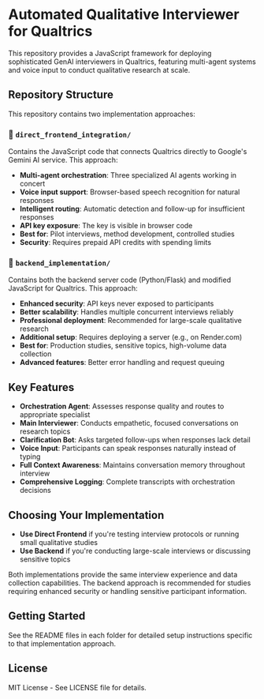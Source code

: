 # Automated Qualitative Interviewer for Qualtrics

This repository provides a JavaScript framework for deploying sophisticated GenAI interviewers in Qualtrics, featuring multi-agent systems and voice input to conduct qualitative research at scale.

## Repository Structure

This repository contains two implementation approaches:

### 📁 `direct_frontend_integration/`
Contains the JavaScript code that connects Qualtrics directly to Google's Gemini AI service. This approach:
- **Multi-agent orchestration**: Three specialized AI agents working in concert
- **Voice input support**: Browser-based speech recognition for natural responses
- **Intelligent routing**: Automatic detection and follow-up for insufficient responses
- **API key exposure**: The key is visible in browser code
- **Best for**: Pilot interviews, method development, controlled studies
- **Security**: Requires prepaid API credits with spending limits

### 📁 `backend_implementation/`
Contains both the backend server code (Python/Flask) and modified JavaScript for Qualtrics. This approach:
- **Enhanced security**: API keys never exposed to participants
- **Better scalability**: Handles multiple concurrent interviews reliably
- **Professional deployment**: Recommended for large-scale qualitative research
- **Additional setup**: Requires deploying a server (e.g., on Render.com)
- **Best for**: Production studies, sensitive topics, high-volume data collection
- **Advanced features**: Better error handling and request queuing

## Key Features

- **Orchestration Agent**: Assesses response quality and routes to appropriate specialist
- **Main Interviewer**: Conducts empathetic, focused conversations on research topics
- **Clarification Bot**: Asks targeted follow-ups when responses lack detail
- **Voice Input**: Participants can speak responses naturally instead of typing
- **Full Context Awareness**: Maintains conversation memory throughout interview
- **Comprehensive Logging**: Complete transcripts with orchestration decisions

## Choosing Your Implementation

- **Use Direct Frontend** if you're testing interview protocols or running small qualitative studies
- **Use Backend** if you're conducting large-scale interviews or discussing sensitive topics

Both implementations provide the same interview experience and data collection capabilities. The backend approach is recommended for studies requiring enhanced security or handling sensitive participant information.

## Getting Started

See the README files in each folder for detailed setup instructions specific to that implementation approach.

## License

MIT License - See LICENSE file for details.
